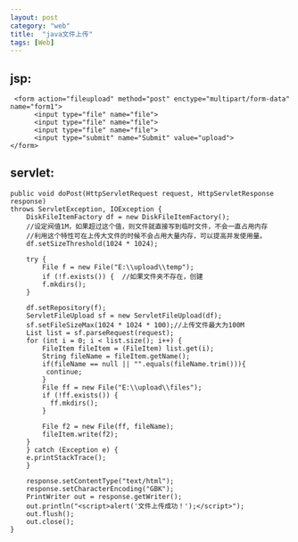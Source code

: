 ```yaml
---
layout: post
category: "web"
title:  "java文件上传"
tags: [Web]
---
```

## jsp: ##

     <form action="fileupload" method="post" enctype="multipart/form-data" name="form1">  
  	      <input type="file" name="file">  
    	  <input type="file" name="file">
    	  <input type="file" name="file">
   	      <input type="submit" name="Submit" value="upload">  
    </form>    
<!-- more -->
## servlet:   

    public void doPost(HttpServletRequest request, HttpServletResponse response)  
    throws ServletException, IOException {  
	    DiskFileItemFactory df = new DiskFileItemFactory();  
	    //设定阀值1M，如果超过这个值，则文件就直接写到临时文件，不会一直占用内存  
	    //利用这个特性可在上传大文件的时候不会占用大量内存，可以提高并发使用量。  
	    df.setSizeThreshold(1024 * 1024);  
	      
	    try {  
		    File f = new File("E:\\upload\\temp");  
		    if (!f.exists()) {  //如果文件夹不存在，创建
		    f.mkdirs();  
	    }  
	      
	    df.setRepository(f);  
	    ServletFileUpload sf = new ServletFileUpload(df);  
	    sf.setFileSizeMax(1024 * 1024 * 100);//上传文件最大为100M  
	    List list = sf.parseRequest(request);  
	    for (int i = 0; i < list.size(); i++) {  
		    FileItem fileItem = (FileItem) list.get(i);  
		    String fileName = fileItem.getName();  
		    if(fileName == null || "".equals(fileName.trim())){  
		   	 continue;  
		    }  
		    File ff = new File("E:\\upload\\files");  
		    if (!ff.exists()) {  
		  	  ff.mkdirs();  
		    }  
		      
		    File f2 = new File(ff, fileName);  
		    fileItem.write(f2);  
	    }  
	    } catch (Exception e) {  
	    e.printStackTrace();  
	    }  
	      
	    response.setContentType("text/html");  
	    response.setCharacterEncoding("GBK");  
	    PrintWriter out = response.getWriter();  
	    out.println("<script>alert('文件上传成功！');</script>");  
	    out.flush();  
	    out.close();  
    }  